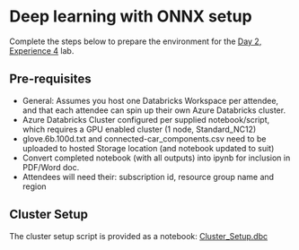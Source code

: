 # Deep learning with ONNX setup

Complete the steps below to prepare the environment for the [Day 2, Experience 4](../../../day2-exp4/) lab.

## Pre-requisites

  - General: Assumes you host one Databricks Workspace per attendee, and that each attendee can spin up their own Azure Databricks cluster.
  - Azure Databricks Cluster configured per supplied notebook/script, which requires a GPU enabled cluster (1 node, Standard_NC12)  
  - glove.6b.100d.txt and connected-car_components.csv need to be uploaded to hosted Storage location (and notebook updated to suit)
  - Convert completed notebook (with all outputs) into ipynb for inclusion in PDF/Word doc.
  - Attendees will need their: subscription id, resource group name and region

## Cluster Setup
The cluster setup script is provided as a notebook:
[Cluster_Setup.dbc](./Cluster_Setup.dbc)